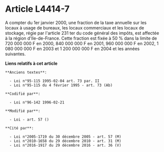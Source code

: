 # Article L4414-7

A compter du 1er janvier 2000, une fraction de la taxe annuelle sur les locaux à usage de bureaux, les locaux commerciaux et
les locaux de stockage, régie par l'article 231 ter du code général des impôts, est affectée à la région d'Ile-de-France.
Cette fraction est fixée à 50 % dans la limite de 720 000 000 F en 2000, 840 000 000 F en 2001, 960 000 000 F en 2002, 1 080
000 000 F en 2003 et 1 200 000 000 F en 2004 et les années suivantes.

**Liens relatifs à cet article**

	**Anciens textes**:

	  - Loi n°95-115 1995-02-04 art. 73 par. II
	  - Loi n°95-115 du 4 février 1995 - art. 73 (Ab)

	**Codifié par**:

	  - Loi n°96-142 1996-02-21

	**Modifié par**:

	  - Loi - art. 57 ()

	**Cité par**:

	  - Loi n°2005-1719 du 30 décembre 2005 - art. 57 (M)
	  - Loi n°2010-1658 du 29 décembre 2010 - art. 31 (M)
	  - Loi n°2016-1917 du 29 décembre 2016 - art. 36 (V)
